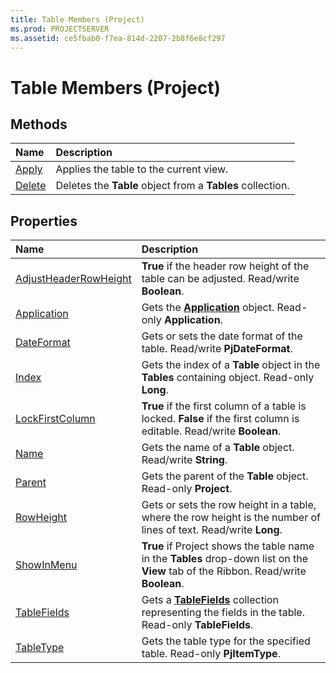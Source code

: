 ```yaml
---
title: Table Members (Project)
ms.prod: PROJECTSERVER
ms.assetid: ce5fbab0-f7ea-814d-2207-2b8f6e8cf297
---
```



# Table Members (Project)





## Methods



|**Name**|**Description**|
|:-----|:-----|
|[Apply](table-apply-method-project.md)|Applies the table to the current view.|
|[Delete](table-delete-method-project.md)|Deletes the  **Table** object from a **Tables** collection.|

## Properties



|**Name**|**Description**|
|:-----|:-----|
|[AdjustHeaderRowHeight](table-adjustheaderrowheight-property-project.md)|**True** if the header row height of the table can be adjusted. Read/write **Boolean**.|
|[Application](table-application-property-project.md)|Gets the  **[Application](application-object-project.md)** object. Read-only **Application**.|
|[DateFormat](table-dateformat-property-project.md)|Gets or sets the date format of the table. Read/write  **PjDateFormat**.|
|[Index](table-index-property-project.md)|Gets the index of a  **Table** object in the **Tables** containing object. Read-only **Long**.|
|[LockFirstColumn](table-lockfirstcolumn-property-project.md)|**True** if the first column of a table is locked. **False** if the first column is editable. Read/write **Boolean**.|
|[Name](table-name-property-project.md)|Gets the name of a  **Table** object. Read/write **String**.|
|[Parent](table-parent-property-project.md)|Gets the parent of the  **Table** object. Read-only **Project**.|
|[RowHeight](table-rowheight-property-project.md)|Gets or sets the row height in a table, where the row height is the number of lines of text. Read/write  **Long**.|
|[ShowInMenu](table-showinmenu-property-project.md)|**True** if Project shows the table name in the **Tables** drop-down list on the **View** tab of the Ribbon. Read/write **Boolean**.|
|[TableFields](table-tablefields-property-project.md)|Gets a  **[TableFields](tablefield-object-project.md)** collection representing the fields in the table. Read-only **TableFields**.|
|[TableType](table-tabletype-property-project.md)|Gets the table type for the specified table. Read-only  **PjItemType**.|

